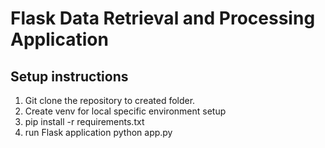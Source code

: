 # Flask Data Retrieval and Processing Application

## Setup instructions
1. Git clone the repository to created folder.
2. Create venv for local specific environment setup
3. pip install -r requirements.txt
4. run Flask application python app.py

